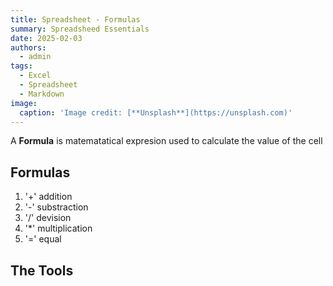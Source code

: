 ```yaml
---
title: Spreadsheet - Formulas
summary: Spreadsheed Essentials
date: 2025-02-03
authors:
  - admin
tags:
  - Excel
  - Spreadsheet
  - Markdown
image:
  caption: 'Image credit: [**Unsplash**](https://unsplash.com)'
---
```


A **Formula** is matematatical expresion used to calculate the value of the cell 


## Formulas

1. '+' addition
2. '-' substraction
3. '/' devision
4. '*' multiplication
5. '=' equal


## The Tools


